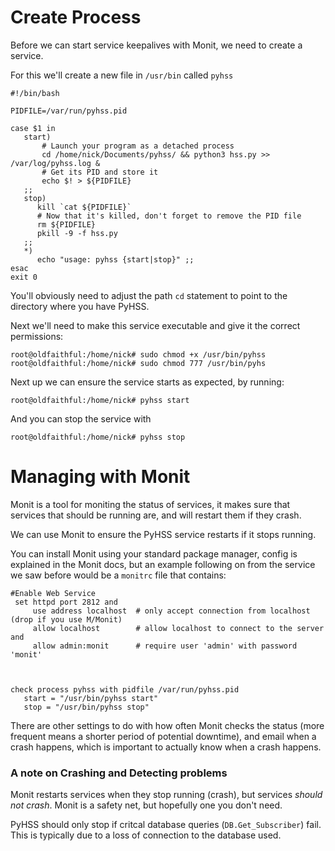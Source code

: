 # Create Process

Before we can start service keepalives with Monit, we need to create a service.

For this we'll create a new file in ``/usr/bin`` called ``pyhss``

```
#!/bin/bash

PIDFILE=/var/run/pyhss.pid

case $1 in
   start)
       # Launch your program as a detached process
       cd /home/nick/Documents/pyhss/ && python3 hss.py >> /var/log/pyhss.log &
       # Get its PID and store it
       echo $! > ${PIDFILE} 
   ;;
   stop)
      kill `cat ${PIDFILE}`
      # Now that it's killed, don't forget to remove the PID file
      rm ${PIDFILE}
      pkill -9 -f hss.py
   ;;
   *)
      echo "usage: pyhss {start|stop}" ;;
esac
exit 0

```

You'll obviously need to adjust the path ``cd`` statement to point to the directory where you have PyHSS.

Next we'll need to make this service executable and give it the correct permissions:
```
root@oldfaithful:/home/nick# sudo chmod +x /usr/bin/pyhss 
root@oldfaithful:/home/nick# sudo chmod 777 /usr/bin/pyhs
```

Next up we can ensure the service starts as expected, by running:
```
root@oldfaithful:/home/nick# pyhss start
```

And you can stop the service with 

```
root@oldfaithful:/home/nick# pyhss stop
```


# Managing with Monit
Monit is a tool for moniting the status of services, it makes sure that services that should be running are, and will restart them if they crash.

We can use Monit to ensure the PyHSS service restarts if it stops running.

You can install Monit using your standard package manager, config is explained in the Monit docs, but an example following on from the service we saw before would be a ``monitrc`` file that contains:

```
#Enable Web Service
 set httpd port 2812 and
     use address localhost  # only accept connection from localhost (drop if you use M/Monit)
     allow localhost        # allow localhost to connect to the server and
     allow admin:monit      # require user 'admin' with password 'monit'



check process pyhss with pidfile /var/run/pyhss.pid
   start = "/usr/bin/pyhss start"
   stop = "/usr/bin/pyhss stop"
```

There are other settings to do with how often Monit checks the status (more frequent means a shorter period of potential downtime), and email when a crash happens, which is important to actually know when a crash happens.

### A note on Crashing and Detecting problems
Monit restarts services when they stop running (crash), but services *should not crash*. Monit is a safety net, but hopefully one you don't need.

PyHSS should only stop if critcal database queries (``DB.Get_Subscriber``) fail. This is typically due to a loss of connection to the database used.